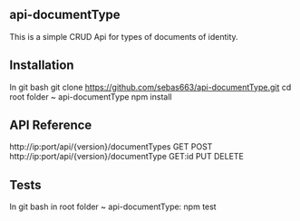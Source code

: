 ## api-documentType 

This is a simple CRUD Api for types of documents of identity.

## Installation
In git bash
git clone https://github.com/sebas663/api-documentType.git
cd root folder ~ api-documentType
npm install

## API Reference

http://ip:port/api/{version}/documentTypes
GET
POST
http://ip:port/api/{version}/documentType
GET:id
PUT
DELETE

## Tests
In git bash in root folder ~ api-documentType:
npm test